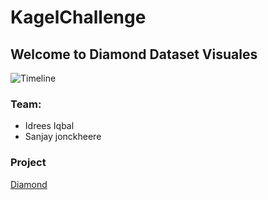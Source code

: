 # KagelChallenge

## Welcome to Diamond Dataset Visuales
![Timeline](assets/h-color-diamonds-color-range-1024x432)


### Team: 
- Idrees Iqbal
- Sanjay jonckheere

### Project
[Diamond](https://www.kaggle.com/shivam2503/diamonds)